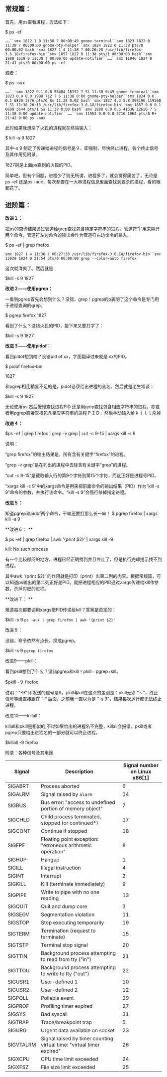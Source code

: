 ## **常规篇：**

首先，用ps查看进程，方法如下：

$ ps -ef

```
……``smx 1822 1 0 11:38 ? 00:00:49 gnome-terminal``smx 1823 1822 0 11:38 ? 00:00:00 gnome-pty-helper``smx 1824 1822 0 11:38 pts/0 00:00:02 bash``smx 1827 1 4 11:38 ? 00:26:28 /usr/lib/firefox-3.6.18/firefox-bin``smx 1857 1822 0 11:38 pts/1 00:00:00 bash``smx 1880 1619 0 11:38 ? 00:00:00 update-notifier``……``smx 11946 1824 0 21:41 pts/0 00:00:00 ps -ef
```

或者：

$ ps -aux

```
……` `smx 1822 0.1 0.8 58484 18152 ? Sl 11:38 0:49 gnome-terminal``smx 1823 0.0 0.0 1988 712 ? S 11:38 0:00 gnome-pty-helper``smx 1824 0.0 0.1 6820 3776 pts/0 Ss 11:38 0:02 bash``smx 1827 4.3 5.8 398196 119568 ? Sl 11:38 26:13 /usr/lib/firefox-3.6.18/firefox-bin``smx 1857 0.0 0.1 6688 3644 pts/1 Ss 11:38 0:00 bash``smx 1880 0.0 0.6 41536 12620 ? S 11:38 0:00 update-notifier``……``smx 11953 0.0 0.0 2716 1064 pts/0 R+ 21:42 0:00 ps -aux
```

此时如果我想杀了火狐的进程就在终端输入：

$ kill -s 9 1827

其中-s 9 制定了传递给进程的信号是９，即强制、尽快终止进程。各个终止信号及其作用见附录。

1827则是上面ps查到的火狐的PID。

简单吧，但有个问题，进程少了则无所谓，进程多了，就会觉得痛苦了，无论是ps -ef 还是ps -aux，每次都要在一大串进程信息里面查找到要杀的进程，看的眼都花了。

## 进阶篇：

**改进１：**

把ps的查询结果通过管道给grep查找包含特定字符串的进程。管道符“|”用来隔开两个命令，管道符左边命令的输出会作为管道符右边命令的输入。

$ ps -ef | grep firefox

```
smx 1827 1 4 11:38 ? 00:27:33 /usr/lib/firefox-3.6.18/firefox-bin``smx 12029 1824 0 21:54 pts/0 00:00:00 grep --color=auto firefox
```

这次就清爽了。然后就是

$kill -s 9 1827

**改进２——使用pgrep：**

一看到pgrep首先会想到什么？没错，grep！pgrep的p表明了这个命令是专门用于进程查询的grep。

$ pgrep firefox
 1827

看到了什么？没错火狐的PID，接下来又要打字了：

$kill -s 9 1827

**改进３——使用pidof：**

看到pidof想到啥？没错pid of xx，字面翻译过来就是 xx的PID。

$ pidof firefox-bin

1827

和pgrep相比稍显不足的是，pidof必须给出进程的全名。然后就是老生常谈：

$kill -s 9 1827

无论使用ps 然后慢慢查找进程PID 还是用grep查找包含相应字符串的进程，亦或者用pgrep直接查找包含相应字符串的进程ＰＩＤ，然后手动输入给ｋｉｌｌ杀掉

**改进４：**

$ps -ef | grep firefox | grep -v grep | cut -c 9-15 | xargs kill -s 9

说明：

“grep firefox”的输出结果是，所有含有关键字“firefox”的进程。

“grep -v grep”是在列出的进程中去除含有关键字“grep”的进程。

“cut -c 9-15”是截取输入行的第9个字符到第15个字符，而这正好是进程号PID。

“xargs kill -s 9”中的xargs命令是用来把前面命令的输出结果（PID）作为“kill -s 9”命令的参数，并执行该命令。“kill -s 9”会强行杀掉指定进程。

**改进５：**

知道pgrep和pidof两个命令，干嘛还要打那么长一串！
 $ pgrep firefox | xargs kill -s 9

**改进６：
**

$ ps -ef | grep firefox | awk '{print $2}' | xargs kill -9

kill: No such process

有一个比较郁闷的地方，进程已经正确找到并且终止了，但是执行完却提示找不到进程。

其中awk '{print $2}' 的作用就是打印（print）出第二列的内容。根据常规篇，可以知道ps输出的第二列正好是PID。就把进程相应的PID通过xargs传递给kill作参数，杀掉对应的进程。

**改进７：
**

难道每次都要调用xargs把PID传递给kill？答案是否定的：

$kill -s 9 `ps -aux | grep firefox | awk '{print $2}'`



改进８：

没错，命令依然有点长，换成pgrep。

$kill -s 9 `pgrep firefox`



改进9——pkill：

看到pkill想到了什么？没错pgrep和kill！pkill＝pgrep+kill。

$pkill -９ firefox

说明："-9" 即发送的信号是9，pkill与kill在这点的差别是：pkill无须 “ｓ”，终止信号等级直接跟在 “-“ 后面。之前我一直以为是 "-s 9"，结果每次运行都无法终止进程。

改进10——killall：

killall和pkill是相似的,不过如果给出的进程名不完整，killall会报错。pkill或者pgrep只要给出进程名的一部分就可以终止进程。

$killall -9 firefox

附录：各种信号及其用途



| Signal    | Description                                                  | Signal number on Linux x86[1] |
| --------- | ------------------------------------------------------------ | ----------------------------- |
| SIGABRT   | Process aborted                                              | 6                             |
| SIGALRM   | Signal raised by `alarm`                                     | 14                            |
| SIGBUS    | Bus error: "access to undefined portion of memory object"    | 7                             |
| SIGCHLD   | Child process terminated, stopped (or continued*)            | 17                            |
| SIGCONT   | Continue if stopped                                          | 18                            |
| SIGFPE    | Floating point exception: "erroneous arithmetic operation"   | 8                             |
| SIGHUP    | Hangup                                                       | 1                             |
| SIGILL    | Illegal instruction                                          | 4                             |
| SIGINT    | Interrupt                                                    | 2                             |
| SIGKILL   | Kill (terminate immediately)                                 | 9                             |
| SIGPIPE   | Write to pipe with no one reading                            | 13                            |
| SIGQUIT   | Quit and dump core                                           | 3                             |
| SIGSEGV   | Segmentation violation                                       | 11                            |
| SIGSTOP   | Stop executing temporarily                                   | 19                            |
| SIGTERM   | Termination (request to terminate)                           | 15                            |
| SIGTSTP   | Terminal stop signal                                         | 20                            |
| SIGTTIN   | Background process attempting to read from tty ("in")        | 21                            |
| SIGTTOU   | Background process attempting to write to tty ("out")        | 22                            |
| SIGUSR1   | User-defined 1                                               | 10                            |
| SIGUSR2   | User-defined 2                                               | 12                            |
| SIGPOLL   | Pollable event                                               | 29                            |
| SIGPROF   | Profiling timer expired                                      | 27                            |
| SIGSYS    | Bad syscall                                                  | 31                            |
| SIGTRAP   | Trace/breakpoint trap                                        | 5                             |
| SIGURG    | Urgent data available on socket                              | 23                            |
| SIGVTALRM | Signal raised by timer counting virtual time: "virtual timer expired" | 26                            |
| SIGXCPU   | CPU time limit exceeded                                      | 24                            |
| SIGXFSZ   | File size limit exceeded                                     | 25                            |